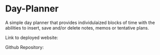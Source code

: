 # Day-Planner
A simple day planner that provides individulaized blocks of time with the abilities to insert, save and/or delete notes, memos or tentative plans.


Link to deployed website:

Github Repository: 